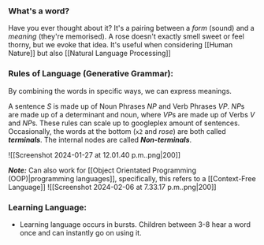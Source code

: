 ### What's a word?
Have you ever thought about it? It's a pairing between a *form* (sound) and a *meaning* (they're memorised). A rose doesn't exactly smell sweet or feel thorny, but we evoke that idea. It's useful when considering [[Human Nature]] but also [[Natural Language Processing]] 

### Rules of Language (Generative Grammar):
By combining the words in specific ways, we can express meanings. 

A sentence $S$ is made up of Noun Phrases $NP$ and Verb Phrases $VP$. $NP$s are made up of a determinant and noun, where $VP$s are made up of Verbs $V$ and $NP$s. These rules can scale up to googleplex amount of sentences. Occasionally, the words at the bottom (`x2` and $rose$) are both called ***terminals***. The internal nodes are called ***Non-terminals***. 

![[Screenshot 2024-01-27 at 12.01.40 p.m..png|200]]

***Note:*** Can also work for [[Object Orientated Programming (OOP)|programming languages]], specifically, this refers to a [[Context-Free Language]]
![[Screenshot 2024-02-06 at 7.33.17 p.m..png|200]]

### Learning Language:
- Learning language occurs in bursts. Children between 3-8 hear a word once and can instantly go on using it.  
